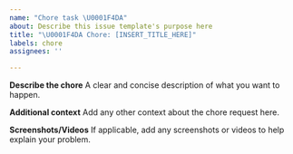 ```yaml
---
name: "Chore task \U0001F4DA"
about: Describe this issue template's purpose here
title: "\U0001F4DA Chore: [INSERT_TITLE_HERE]"
labels: chore
assignees: ''

---
```


**Describe the chore**
A clear and concise description of what you want to happen.

**Additional context**
Add any other context about the chore request here.

**Screenshots/Videos**
If applicable, add any screenshots or videos to help explain your problem.
